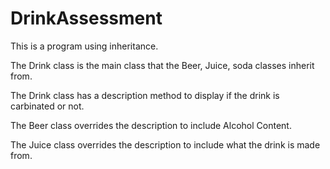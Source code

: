 # DrinkAssessment

This is a program using inheritance.

The Drink class is the main class that the Beer, Juice, soda classes inherit from.

The Drink class has a description method to display if the drink is carbinated or not.

The Beer class overrides the description to include Alcohol Content.

The Juice class overrides the description to include what the drink is made from.
